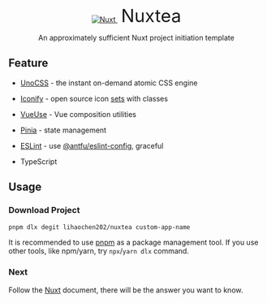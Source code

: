 <p align="center">
  <a href="https://nuxt.com" target="_blank">
    <img src="https://cdn.jsdelivr.net/gh/lihaochen202/static/logo/nuxt.svg" alt="Nuxt" />
  </a>
  <span style="margin-left: 0.2em; font-size: 2.5em">Nuxtea</span>
</p>

<p align="center">An approximately sufficient Nuxt project initiation template</p>

## Feature

- [UnoCSS](https://unocss.dev/) - the instant on-demand atomic CSS engine

- [Iconify](https://iconify.design/) - open source icon [sets](https://icones.js.org/) with classes

- [VueUse](https://vueuse.org/) - Vue composition utilities

- [Pinia](https://pinia.vuejs.org/) - state management

- [ESLint](https://eslint.org/) - use [@antfu/eslint-config](https://github.com/antfu/eslint-config), graceful

- TypeScript

## Usage

### Download Project

```bash
pnpm dlx degit lihaochen202/nuxtea custom-app-name
```

It is recommended to use [pnpm](https://pnpm.io/) as a package management tool. If you use other tools, like npm/yarn, try `npx`/`yarn dlx` command.

### Next

Follow the [Nuxt](https://nuxt.com) document, there will be the answer you want to know.
